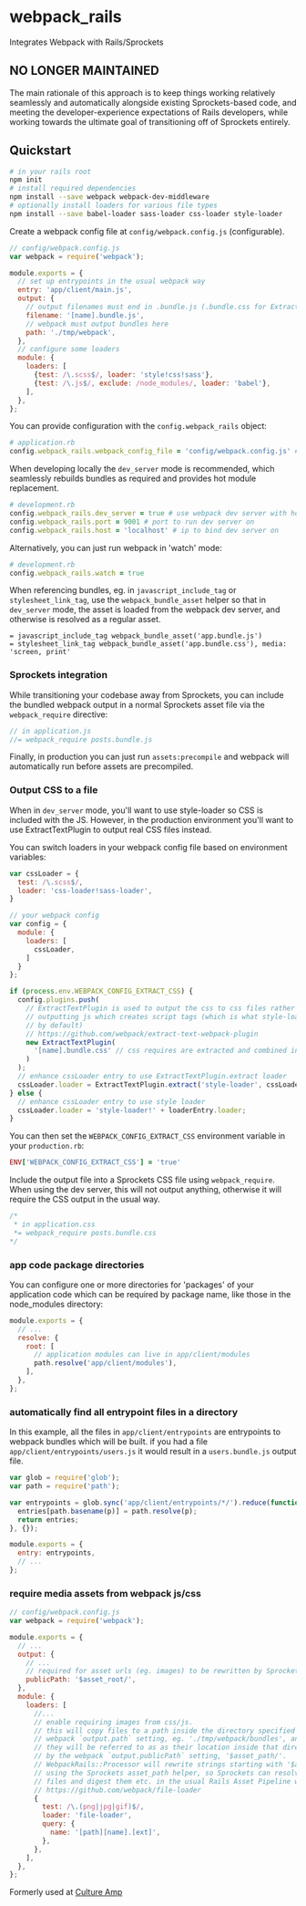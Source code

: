 # webpack_rails
Integrates Webpack with Rails/Sprockets

## NO LONGER MAINTAINED

The main rationale of this approach is to keep things working relatively seamlessly and automatically alongside existing Sprockets-based code, and meeting the developer-experience expectations of Rails developers, while working towards the ultimate goal of transitioning off of Sprockets entirely.

## Quickstart

```bash
# in your rails root
npm init
# install required dependencies
npm install --save webpack webpack-dev-middleware
# optionally install loaders for various file types
npm install --save babel-loader sass-loader css-loader style-loader
```

Create a webpack config file at `config/webpack.config.js` (configurable).

```js
// config/webpack.config.js
var webpack = require('webpack');

module.exports = {
  // set up entrypoints in the usual webpack way
  entry: 'app/client/main.js',
  output: {
    // output filenames must end in .bundle.js (.bundle.css for ExtractTextPlugin)
    filename: '[name].bundle.js',
    // webpack must output bundles here
    path: './tmp/webpack',
  },
  // configure some loaders
  module: {
    loaders: [
      {test: /\.scss$/, loader: 'style!css!sass'},
      {test: /\.js$/, exclude: /node_modules/, loader: 'babel'},
    ],
  },
};
```

You can provide configuration with the `config.webpack_rails` object:

```ruby
# application.rb
config.webpack_rails.webpack_config_file = 'config/webpack.config.js' # default
```

When developing locally the `dev_server` mode is recommended, which seamlessly rebuilds bundles as required and provides hot module replacement.

```ruby
# development.rb
config.webpack_rails.dev_server = true # use webpack dev server with hot module replacement
config.webpack_rails.port = 9001 # port to run dev server on
config.webpack_rails.host = 'localhost' # ip to bind dev server on
```

Alternatively, you can just run webpack in 'watch' mode:

```ruby
# development.rb
config.webpack_rails.watch = true
```

When referencing bundles, eg. in `javascript_include_tag` or `stylesheet_link_tag`, use the
`webpack_bundle_asset` helper so that in `dev_server` mode, the asset is loaded
from the webpack dev server, and otherwise is resolved as a regular asset.

```erb
= javascript_include_tag webpack_bundle_asset('app.bundle.js')
= stylesheet_link_tag webpack_bundle_asset('app.bundle.css'), media: 'screen, print'
```

### Sprockets integration

While transitioning your codebase away from Sprockets, you can include the bundled 
webpack output in a normal Sprockets asset file via the `webpack_require` directive:

```js
// in application.js
//= webpack_require posts.bundle.js
```

Finally, in production you can just run `assets:precompile` and webpack will automatically run before assets are precompiled.

### Output CSS to a file

When in `dev_server` mode, you'll want to use style-loader so CSS is included with the JS. However, in the production environment you'll want to use ExtractTextPlugin to output real CSS files instead.

You can switch loaders in your webpack config file based on environment variables:

```js
var cssLoader = {
  test: /\.scss$/,
  loader: 'css-loader!sass-loader',
}

// your webpack config
var config = {
  module: {
    loaders: [
      cssLoader,
    ]
  }
};

if (process.env.WEBPACK_CONFIG_EXTRACT_CSS) {
  config.plugins.push(
    // ExtractTextPlugin is used to output the css to css files rather than 
    // outputting js which creates script tags (which is what style-loader does 
    // by default)
    // https://github.com/webpack/extract-text-webpack-plugin
    new ExtractTextPlugin(
      '[name].bundle.css' // css requires are extracted and combined into a css bundle
    )
  );
  // enhance cssLoader entry to use ExtractTextPlugin.extract loader
  cssLoader.loader = ExtractTextPlugin.extract('style-loader', cssLoader.loader);
} else {
  // enhance cssLoader entry to use style loader
  cssLoader.loader = 'style-loader!' + loaderEntry.loader;
}
```

You can then set the `WEBPACK_CONFIG_EXTRACT_CSS` environment variable in your `production.rb`:
```ruby
ENV['WEBPACK_CONFIG_EXTRACT_CSS'] = 'true'
```

Include the output file into a Sprockets CSS file using `webpack_require`. When using the dev server, this will not output anything, otherwise it will require the CSS output in the usual way.
```css
/*
 * in application.css
 *= webpack_require posts.bundle.css
*/
```

### app code package directories

You can configure one or more directories for 'packages' of your application code which can be required by package name, like those in the node_modules directory:
```js
module.exports = {
  // ...
  resolve: {
    root: [
      // application modules can live in app/client/modules
      path.resolve('app/client/modules'),
    ],
  },
};
```

### automatically find all entrypoint files in a directory

In this example, all the files in `app/client/entrypoints` are entrypoints to webpack 
bundles which will be built. if you had a file `app/client/entrypoints/users.js` it 
would result in a `users.bundle.js` output file.

```js
var glob = require('glob');
var path = require('path');

var entrypoints = glob.sync('app/client/entrypoints/*/').reduce(function(entries, p) {
  entries[path.basename(p)] = path.resolve(p);
  return entries;
}, {});

module.exports = {
  entry: entrypoints,
  // ...
};
```

### require media assets from webpack js/css

```js
// config/webpack.config.js
var webpack = require('webpack');

module.exports = {
  // ...
  output: {
    // ...
    // required for asset urls (eg. images) to be rewritten by Sprockets' asset_path helper
    publicPath: '$asset_root/',
  },
  module: {
    loaders: [
      //...
      // enable requiring images from css/js.
      // this will copy files to a path inside the directory specified by the 
      // webpack `output.path` setting, eg. './tmp/webpack/bundles', and in the source 
      // they will be referred to as as their location inside that directory, prefixed
      // by the webpack `output.publicPath` setting, '$asset_path/'.
      // WebpackRails::Processor will rewrite strings starting with '$asset_path'
      // using the Sprockets asset_path helper, so Sprockets can resolve those 
      // files and digest them etc. in the usual Rails Asset Pipeline way.
      // https://github.com/webpack/file-loader
      {
        test: /\.(png|jpg|gif)$/,
        loader: 'file-loader',
        query: {
          name: '[path][name].[ext]',
        },
      },
    ],
  },
};
```

Formerly used at [Culture Amp](https://www.cultureamp.com/)
